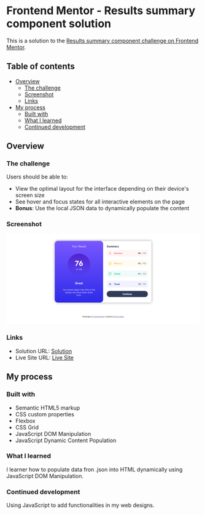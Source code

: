 # Frontend Mentor - Results summary component solution

This is a solution to the [Results summary component challenge on Frontend Mentor](https://www.frontendmentor.io/challenges/results-summary-component-CE_K6s0maV).

## Table of contents

- [Overview](#overview)
  - [The challenge](#the-challenge)
  - [Screenshot](#screenshot)
  - [Links](#links)
- [My process](#my-process)
  - [Built with](#built-with)
  - [What I learned](#what-i-learned)
  - [Continued development](#continued-development)

## Overview

### The challenge

Users should be able to:

- View the optimal layout for the interface depending on their device's screen size
- See hover and focus states for all interactive elements on the page
- **Bonus**: Use the local JSON data to dynamically populate the content

### Screenshot

![](./project-ss.png)

### Links

- Solution URL: [Solution](https://www.frontendmentor.io/solutions/responsive-results-summary-component-using-css-and-javascript-Tz7by2gHlh)
- Live Site URL: [Live Site](https://asimsaeed353.github.io/results-summary-component-main/)

## My process

### Built with

- Semantic HTML5 markup
- CSS custom properties
- Flexbox
- CSS Grid
- JavaScript DOM Manipulation
- JavaScript Dynamic Content Population

### What I learned

I learner how to populate data fron .json into HTML dynamically using JavaScript DOM Manipulation.

### Continued development

Using JavaScript to add functionalities in my web designs.
